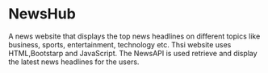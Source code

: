 # NewsHub
A news website that displays the top news headlines on different topics like business, sports,  entertainment, technology etc. 
Thsi website uses HTML,Bootstarp and JavaScript.
The NewsAPI is used retrieve and display the latest news headlines for the users.
